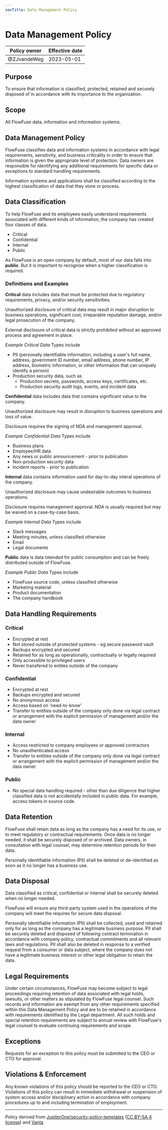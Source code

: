 ```yaml
---
navTitle: Data Management Policy
---
```


# Data Management Policy

| Policy owner   | Effective date |
| -------------- | -------------- |
| @ZJvandeWeg    | 2023-05-01     |

## Purpose

To ensure that information is classified, protected, retained and securely
disposed of in accordance with its importance to the organization.

## Scope 

All FlowFuse data, information and information systems.

## Data Management Policy

FlowFuse classifies data and information systems in accordance with legal
requirements, sensitivity, and business criticality in order to ensure that
information is given the appropriate level of protection. Data owners are
responsible for identifying any additional requirements for specific data or
exceptions to standard handling requirements.

Information systems and applications shall be classified according to the highest
classification of data that they store or process.

## Data Classification 

To help FlowFuse and its employees easily understand requirements associated
with different kinds of information, the company has created four classes of data.

 - Critical
 - Confidential
 - Internal
 - Public

As FlowFuse is an open company by default, most of our data falls into **public**.
But it is important to recognise when a higher classification is required.

### Definitions and Examples

**Critical** data includes data that must be protected due to regulatory
requirements, privacy, and/or security sensitivities.

Unauthorized disclosure of critical data may result in major disruption to
business operations, significant cost, irreparable reputation damage, and/or
legal prosecution of the company.

External disclosure of critical data is strictly prohibited without an approved
process and agreement in place.

*Example Critical Data* Types include

 - PII (personally identifiable information, including a user's full name, address, government ID number, email address, phone number, IP address, biometric information, or other information that can uniquely identify a person)
 - Production security data, such as
    - Production secrets, passwords, access keys, certificates, etc.
    - Production security audit logs, events, and incident data

**Confidential** data includes data that contains significant value to the company.

Unauthorized disclosure may result in disruption to business operations and loss of value.

Disclosure requires the signing of NDA and management approval.

*Example Confidential Data* Types include

 - Business plans
 - Employee/HR data
 - Any news or public announcement - prior to publication
 - Non-production security data
 - Incident reports - prior to publication

**Internal** data contains information used for day-to-day interal operations of
the company.

Unauthorized disclosure may cause undesirable outcomes to business operations.

Disclosure requires management approval. NDA is usually required but may be
waived on a case-by-case basis.

*Example Internal Data* Types include

 - Slack messages
 - Meeting minutes, unless classified otherwise
 - Email
 - Legal documents

**Public** data is data intended for public consumption and can be freely distributed
outside of FlowFuse.

*Example Public Data* Types include

 - FlowFuse source code, unless classified otherwise
 - Marketing material
 - Product documentation
 - The company handbook

## Data Handling Requirements

### Critical

 - Encrypted at rest
 - Not stored outside of protected systems - eg secure password vault
 - Backups encrypted and secured
 - Retained for as long as operationally, contractually or legally required
 - Only accessible to privileged users
 - Never transfered to entites outside of the company

### Confidential

 - Encrypted at rest
 - Backups encrypted and secured
 - No anonymous access
 - Access based on 'need-to-know'
 - Transfer to entities outside of the company only done via legal contract or
   arrangement with the explicit permission of management and/or the data owner

### Internal

 - Access restricted to company employees or approved contractors
 - No unauthenticated access
 - Transfer to entities outside of the company only done via legal contract or
   arrangement with the explicit permission of management and/or the data owner

### Public

 - No special data handling required - other than due diligence that higher
   classified data is not accidentally included in public data. For example, access
   tokens in source code.

## Data Retention

FlowFuse shall retain data as long as the company has a need for its use, or to
meet regulatory or contractual requirements. Once data is no longer needed, it
shall be securely disposed of or archived. Data owners, in consultation with
legal counsel, may determine retention periods for their data.

Personally identifiable information (PII) shall be deleted or de-identified as
soon as it no longer has a business use.

## Data Disposal

Data classified as critical, confidential or internal shall be securely deleted
when no longer needed.

FlowFuse will ensure any third-party system used in the operations of the company
will meet the requires for secure data disposal.

Personally identifiable information (PII) shall be collected, used and retained
only for as long as the company has a legitimate business purpose. PII shall be
securely deleted and disposed of following contract termination in accordance
with company policy, contractual commitments and all relevant laws and regulations.
PII shall also be deleted in response to a verified request from a consumer or
data subject, where the company does not have a legitimate business interest or
other legal obligation to retain the data.

## Legal Requirements

Under certain circumstances, FlowFuse may become subject to legal proceedings
requiring retention of data associated with legal holds, lawsuits, or other
matters as stipulated by FlowFuse legal counsel. Such records and information
are exempt from any other requirements specified within this Data Management Policy
and are to be retained in accordance with requirements identified by the Legal
department. All such holds and special retention requirements are subject to
annual review with FlowFuse's legal counsel to evaluate continuing requirements
and scope.

## Exceptions

Requests for an exception to this policy must be submitted to the CEO or CTO for
approval.

## Violations & Enforcement

Any known violations of this policy should be reported to the CEO or CTO.
Violations of this policy can result in immediate withdrawal or suspension of
system access and/or disciplinary action in accordance with company procedures
up to and including termination of employment.

--- 
Policy derived from [JupiterOne/security-policy-templates](https://github.com/JupiterOne/security-policy-templates) ([CC BY-SA 4 license](https://creativecommons.org/licenses/by-sa/4.0/)) and [Vanta](https://vanta.com)
